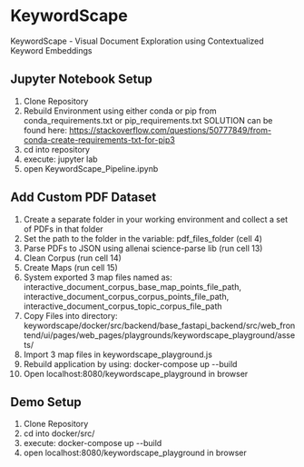 # KeywordScape
KeywordScape - Visual Document Exploration using Contextualized Keyword Embeddings

## Jupyter Notebook Setup
1. Clone Repository
2. Rebuild Environment using either conda or pip from conda_requirements.txt or pip_requirements.txt SOLUTION can be found here: https://stackoverflow.com/questions/50777849/from-conda-create-requirements-txt-for-pip3
2. cd into repository
3. execute: jupyter lab
4. open KeywordScape_Pipeline.ipynb

## Add Custom PDF Dataset
1. Create a separate folder in your working environment and collect a set of PDFs in that folder
2. Set the path to the folder in the variable: pdf_files_folder (cell 4)
3. Parse PDFs to JSON using allenai science-parse lib (run cell 13)
4. Clean Corpus (run cell 14)
5. Create Maps (run cell 15)
6. System exported 3 map files named as: interactive_document_corpus_base_map_points_file_path, interactive_document_corpus_corpus_points_file_path, interactive_document_corpus_topic_corpus_file_path
7. Copy Files into directory: keywordscape/docker/src/backend/base_fastapi_backend/src/web_frontend/ui/pages/web_pages/playgrounds/keywordscape_playground/assets/
8. Import 3 map files in keywordscape_playground.js
9. Rebuild application by using: docker-compose up --build
10. Open localhost:8080/keywordscape_playground in browser


## Demo Setup
1. Clone Repository
2. cd into docker/src/
3. execute: docker-compose up --build 
4. open localhost:8080/keywordscape_playground in browser




